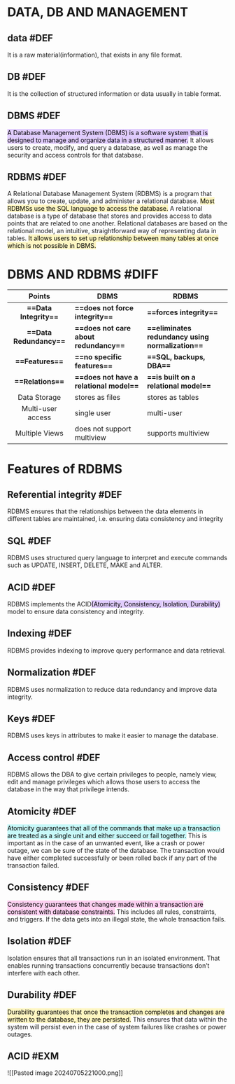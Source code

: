 # DATA, DB AND MANAGEMENT 
## data #DEF
It is a raw material(information), that exists in any file format.
## DB #DEF 
It is the collection of structured information or data usually in table format.
## DBMS #DEF 
<mark style="background: #D2B3FFA6;">A Database Management System (DBMS) is a software system that is designed to manage and organize data in a structured manner.</mark> It allows users to create, modify, and query a database, as well as manage the security and access controls for that database.
## RDBMS #DEF 
A Relational Database Management System (RDBMS) is a program that allows you to create, update, and administer a relational database. <mark style="background: #FFF3A3A6;">Most RDBMSs use the SQL language to access the database.</mark> A relational database is a type of database that stores and provides access to data points that are related to one another. Relational databases are based on the relational model, an intuitive, straightforward way of representing data in tables.
<mark style="background: #FFF3A3A6;">It allows users to set up relationship between many tables at once which is not possible in DBMS.</mark>

# DBMS AND RDBMS #DIFF 
|       Points        | DBMS                                 | RDBMS                                         |
| :-----------------: | ------------------------------------ | --------------------------------------------- |
| **==Data Integrity==**  | **==does not force integrity==**         | **==forces integrity==**                          |
| **==Data Redundancy==** | **==does not care about redundancy==**   | **==eliminates redundancy using normalization==** |
|    **==Features==**     | **==no specific features==**             | **==SQL, backups, DBA==**                         |
|    **==Relations==**    | **==does not have a relational model==** | **==is built on a relational model==**            |
|    Data Storage     | stores as files                      | stores as tables                              |
|  Multi-user access  | single user                          | multi-user                                    |
|   Multiple Views    | does not support multiview           | supports multiview                            |

# Features of RDBMS 
## Referential integrity #DEF 
RDBMS ensures that the relationships between the data elements in different tables are maintained, i.e. ensuring data consistency and integrity

## SQL #DEF 
RDBMS uses structured query language to interpret and execute commands such as UPDATE, INSERT, DELETE, MAKE and ALTER.

## ACID #DEF 
RDBMS implements the ACID<mark style="background: #D2B3FFA6;">(</mark><mark style="background: #D2B3FFA6;"></mark><mark style="background: #D2B3FFA6;">Atomicity, Consistency, Isolation, Durability)</mark> model to ensure data consistency and integrity.

## Indexing #DEF 
RDBMS provides indexing to improve query performance and data retrieval.

## Normalization #DEF 
RDBMS uses normalization to reduce data redundancy and improve data integrity.

## Keys #DEF 
RDBMS uses keys in attributes to make it easier to manage the database.
## Access control #DEF 
RDBMS allows the DBA to give certain privileges to people, namely view, edit and manage privileges which allows those users to access the database in the way that privilege intends. 

## Atomicity #DEF 
<mark style="background: #ABF7F7A6;">Atomicity guarantees that all of the commands that make up a transaction are treated as a single unit and either succeed or fail together.</mark> This is important as in the case of an unwanted event, like a crash or power outage, we can be sure of the state of the database. The transaction would have either completed successfully or been rolled back if any part of the transaction failed.

## Consistency #DEF 
<mark style="background: #FFB8EBA6;">Consistency guarantees that changes made within a transaction are consistent with database constraints.</mark> This includes all rules, constraints, and triggers. If the data gets into an illegal state, the whole transaction fails.

## Isolation #DEF 
Isolation ensures that all transactions run in an isolated environment. That enables running transactions concurrently because transactions don’t interfere with each other.

## Durability #DEF 
<mark style="background: #FFF3A3A6;">Durability guarantees that once the transaction completes and changes are written to the database, they are persisted.</mark> This ensures that data within the system will persist even in the case of system failures like crashes or power outages.


## ACID #EXM 
![[Pasted image 20240705221000.png]]